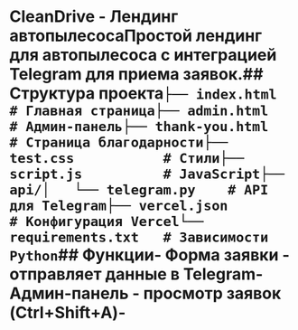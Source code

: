 # CleanDrive - Лендинг автопылесосаПростой лендинг для автопылесоса с интеграцией Telegram для приема заявок.## Структура проекта```├── index.html          # Главная страница├── admin.html          # Админ-панель├── thank-you.html      # Страница благодарности├── test.css           # Стили├── script.js          # JavaScript├── api/│   └── telegram.py    # API для Telegram├── vercel.json        # Конфигурация Vercel└── requirements.txt   # Зависимости Python```## Функции-  **Форма заявки** - отправляет данные в Telegram-  **Админ-панель** - просмотр заявок (Ctrl+Shift+A)-  
